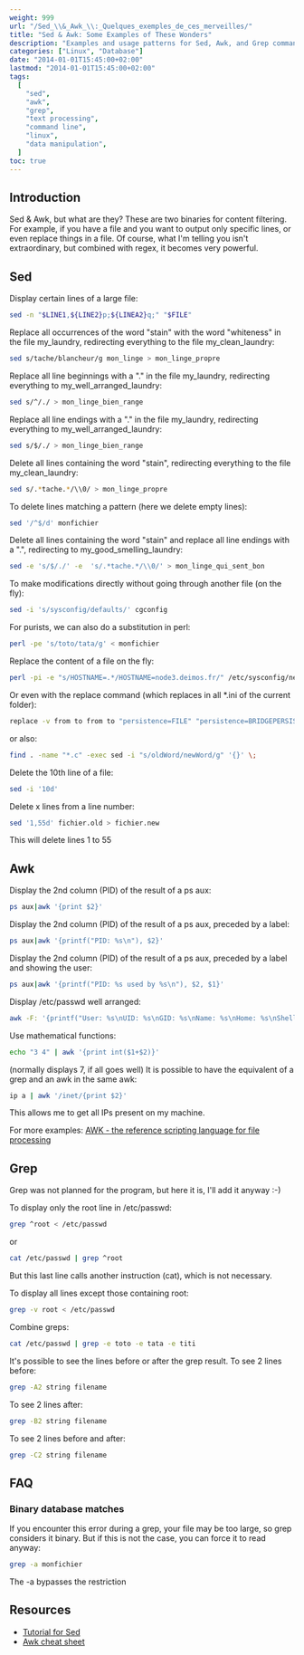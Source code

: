 ```yaml
---
weight: 999
url: "/Sed_\\&_Awk_\\:_Quelques_exemples_de_ces_merveilles/"
title: "Sed & Awk: Some Examples of These Wonders"
description: "Examples and usage patterns for Sed, Awk, and Grep commands in Linux for text manipulation, filtering, and processing."
categories: ["Linux", "Database"]
date: "2014-01-01T15:45:00+02:00"
lastmod: "2014-01-01T15:45:00+02:00"
tags:
  [
    "sed",
    "awk",
    "grep",
    "text processing",
    "command line",
    "linux",
    "data manipulation",
  ]
toc: true
---
```


## Introduction

Sed & Awk, but what are they? These are two binaries for content filtering. For example, if you have a file and you want to output only specific lines, or even replace things in a file. Of course, what I'm telling you isn't extraordinary, but combined with regex, it becomes very powerful.

## Sed

Display certain lines of a large file:

```bash
sed -n "$LINE1,${LINE2}p;${LINEA2}q;" "$FILE"
```

Replace all occurrences of the word "stain" with the word "whiteness" in the file my_laundry, redirecting everything to the file my_clean_laundry:

```bash
sed s/tache/blancheur/g mon_linge > mon_linge_propre
```

Replace all line beginnings with a "." in the file my_laundry, redirecting everything to my_well_arranged_laundry:

```bash
sed s/^/./ > mon_linge_bien_range
```

Replace all line endings with a "." in the file my_laundry, redirecting everything to my_well_arranged_laundry:

```bash
sed s/$/./ > mon_linge_bien_range
```

Delete all lines containing the word "stain", redirecting everything to the file my_clean_laundry:

```bash
sed s/.*tache.*/\\0/ > mon_linge_propre
```

To delete lines matching a pattern (here we delete empty lines):

```bash
sed '/^$/d' monfichier
```

Delete all lines containing the word "stain" and replace all line endings with a ".", redirecting to my_good_smelling_laundry:

```bash
sed -e 's/$/./' -e  's/.*tache.*/\\0/' > mon_linge_qui_sent_bon
```

To make modifications directly without going through another file (on the fly):

```bash
sed -i 's/sysconfig/defaults/' cgconfig
```

For purists, we can also do a substitution in perl:

```bash
perl -pe 's/toto/tata/g' < monfichier
```

Replace the content of a file on the fly:

```bash
perl -pi -e "s/HOSTNAME=.*/HOSTNAME=node3.deimos.fr/" /etc/sysconfig/network
```

Or even with the replace command (which replaces in all \*.ini of the current folder):

```bash
replace -v from to from to "persistence=FILE" "persistence=BRIDGEPERSISTENCE" -- *.ini
```

or also:

```bash
find . -name "*.c" -exec sed -i "s/oldWord/newWord/g" '{}' \;
```

Delete the 10th line of a file:

```bash
sed -i '10d'
```

Delete x lines from a line number:

```bash
sed '1,55d' fichier.old > fichier.new
```

This will delete lines 1 to 55

## Awk

Display the 2nd column (PID) of the result of a ps aux:

```bash
ps aux|awk '{print $2}'
```

Display the 2nd column (PID) of the result of a ps aux, preceded by a label:

```bash
ps aux|awk '{printf("PID: %s\n"), $2}'
```

Display the 2nd column (PID) of the result of a ps aux, preceded by a label and showing the user:

```bash
ps aux|awk '{printf("PID: %s used by %s\n"), $2, $1}'
```

Display /etc/passwd well arranged:

```bash
awk -F: '{printf("User: %s\nUID: %s\nGID: %s\nName: %s\nHome: %s\nShell: %s\n", $1, $3, $4, $5, $6, $7)}' /etc/passwd
```

Use mathematical functions:

```bash
echo "3 4" | awk '{print int($1+$2)}'
```

(normally displays 7, if all goes well)
It is possible to have the equivalent of a grep and an awk in the same awk:

```bash
ip a | awk '/inet/{print $2}'
```

This allows me to get all IPs present on my machine.

For more examples: [AWK - the reference scripting language for file processing](/pdf/awk.pdf)

## Grep

Grep was not planned for the program, but here it is, I'll add it anyway :-)

To display only the root line in /etc/passwd:

```bash
grep ^root < /etc/passwd
```

or

```bash
cat /etc/passwd | grep ^root
```

But this last line calls another instruction (cat), which is not necessary.

To display all lines except those containing root:

```bash
grep -v root < /etc/passwd
```

Combine greps:

```bash
cat /etc/passwd | grep -e toto -e tata -e titi
```

It's possible to see the lines before or after the grep result. To see 2 lines before:

```bash
grep -A2 string filename
```

To see 2 lines after:

```bash
grep -B2 string filename
```

To see 2 lines before and after:

```bash
grep -C2 string filename
```

## FAQ

### Binary database matches

If you encounter this error during a grep, your file may be too large, so grep considers it binary. But if this is not the case, you can force it to read anyway:

```bash
grep -a monfichier
```

The -a bypasses the restriction

## Resources
- [Tutorial for Sed](/pdf/sed_tuto.pdf)
- [Awk cheat sheet](/pdf/awk.cheat.sheet.pdf)
